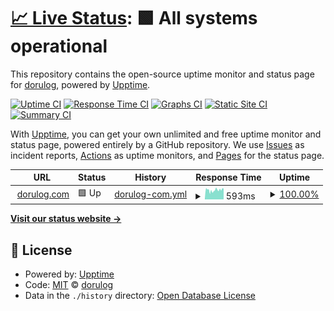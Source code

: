 # [📈 Live Status](https://dorulog.github.io/upptime2): <!--live status--> **🟩 All systems operational**

This repository contains the open-source uptime monitor and status page for [dorulog](https://dorulog.github.io/upptime2), powered by [Upptime](https://github.com/upptime/upptime).

[![Uptime CI](https://github.com/dorulog/upptime2/workflows/Uptime%20CI/badge.svg)](https://github.com/dorulog/upptime2/actions?query=workflow%3A%22Uptime+CI%22)
[![Response Time CI](https://github.com/dorulog/upptime2/workflows/Response%20Time%20CI/badge.svg)](https://github.com/dorulog/upptime2/actions?query=workflow%3A%22Response+Time+CI%22)
[![Graphs CI](https://github.com/dorulog/upptime2/workflows/Graphs%20CI/badge.svg)](https://github.com/dorulog/upptime2/actions?query=workflow%3A%22Graphs+CI%22)
[![Static Site CI](https://github.com/dorulog/upptime2/workflows/Static%20Site%20CI/badge.svg)](https://github.com/dorulog/upptime2/actions?query=workflow%3A%22Static+Site+CI%22)
[![Summary CI](https://github.com/dorulog/upptime2/workflows/Summary%20CI/badge.svg)](https://github.com/dorulog/upptime2/actions?query=workflow%3A%22Summary+CI%22)

With [Upptime](https://upptime.js.org), you can get your own unlimited and free uptime monitor and status page, powered entirely by a GitHub repository. We use [Issues](https://github.com/dorulog/upptime2/issues) as incident reports, [Actions](https://github.com/dorulog/upptime2/actions) as uptime monitors, and [Pages](https://dorulog.github.io/upptime2) for the status page.

<!--start: status pages-->
<!-- This summary is generated by Upptime (https://github.com/upptime/upptime) -->
<!-- Do not edit this manually, your changes will be overwritten -->
<!-- prettier-ignore -->
| URL | Status | History | Response Time | Uptime |
| --- | ------ | ------- | ------------- | ------ |
| <img alt="" src="https://icons.duckduckgo.com/ip3/dorulog.com.ico" height="13"> [dorulog.com](https://dorulog.com) | 🟩 Up | [dorulog-com.yml](https://github.com/dorulog/upptime/commits/HEAD/history/dorulog-com.yml) | <details><summary><img alt="Response time graph" src="./graphs/dorulog-com/response-time-week.png" height="20"> 593ms</summary><br><a href="https://dorulog.github.io/upptime/history/dorulog-com"><img alt="Response time 593" src="https://img.shields.io/endpoint?url=https%3A%2F%2Fraw.githubusercontent.com%2Fdorulog%2Fupptime%2FHEAD%2Fapi%2Fdorulog-com%2Fresponse-time.json"></a><br><a href="https://dorulog.github.io/upptime/history/dorulog-com"><img alt="24-hour response time 641" src="https://img.shields.io/endpoint?url=https%3A%2F%2Fraw.githubusercontent.com%2Fdorulog%2Fupptime%2FHEAD%2Fapi%2Fdorulog-com%2Fresponse-time-day.json"></a><br><a href="https://dorulog.github.io/upptime/history/dorulog-com"><img alt="7-day response time 593" src="https://img.shields.io/endpoint?url=https%3A%2F%2Fraw.githubusercontent.com%2Fdorulog%2Fupptime%2FHEAD%2Fapi%2Fdorulog-com%2Fresponse-time-week.json"></a><br><a href="https://dorulog.github.io/upptime/history/dorulog-com"><img alt="30-day response time 593" src="https://img.shields.io/endpoint?url=https%3A%2F%2Fraw.githubusercontent.com%2Fdorulog%2Fupptime%2FHEAD%2Fapi%2Fdorulog-com%2Fresponse-time-month.json"></a><br><a href="https://dorulog.github.io/upptime/history/dorulog-com"><img alt="1-year response time 593" src="https://img.shields.io/endpoint?url=https%3A%2F%2Fraw.githubusercontent.com%2Fdorulog%2Fupptime%2FHEAD%2Fapi%2Fdorulog-com%2Fresponse-time-year.json"></a></details> | <details><summary><a href="https://dorulog.github.io/upptime/history/dorulog-com">100.00%</a></summary><a href="https://dorulog.github.io/upptime/history/dorulog-com"><img alt="All-time uptime 100.00%" src="https://img.shields.io/endpoint?url=https%3A%2F%2Fraw.githubusercontent.com%2Fdorulog%2Fupptime%2FHEAD%2Fapi%2Fdorulog-com%2Fuptime.json"></a><br><a href="https://dorulog.github.io/upptime/history/dorulog-com"><img alt="24-hour uptime 100.00%" src="https://img.shields.io/endpoint?url=https%3A%2F%2Fraw.githubusercontent.com%2Fdorulog%2Fupptime%2FHEAD%2Fapi%2Fdorulog-com%2Fuptime-day.json"></a><br><a href="https://dorulog.github.io/upptime/history/dorulog-com"><img alt="7-day uptime 100.00%" src="https://img.shields.io/endpoint?url=https%3A%2F%2Fraw.githubusercontent.com%2Fdorulog%2Fupptime%2FHEAD%2Fapi%2Fdorulog-com%2Fuptime-week.json"></a><br><a href="https://dorulog.github.io/upptime/history/dorulog-com"><img alt="30-day uptime 100.00%" src="https://img.shields.io/endpoint?url=https%3A%2F%2Fraw.githubusercontent.com%2Fdorulog%2Fupptime%2FHEAD%2Fapi%2Fdorulog-com%2Fuptime-month.json"></a><br><a href="https://dorulog.github.io/upptime/history/dorulog-com"><img alt="1-year uptime 100.00%" src="https://img.shields.io/endpoint?url=https%3A%2F%2Fraw.githubusercontent.com%2Fdorulog%2Fupptime%2FHEAD%2Fapi%2Fdorulog-com%2Fuptime-year.json"></a></details>

<!--end: status pages-->

[**Visit our status website →**](https://dorulog.github.io/upptime2)

## 📄 License

- Powered by: [Upptime](https://github.com/upptime/upptime)
- Code: [MIT](./LICENSE) © [dorulog](https://dorulog.github.io/upptime2)
- Data in the `./history` directory: [Open Database License](https://opendatacommons.org/licenses/odbl/1-0/)
